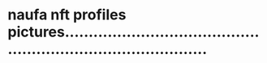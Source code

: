 # naufa nft profiles pictures...................................................................................
